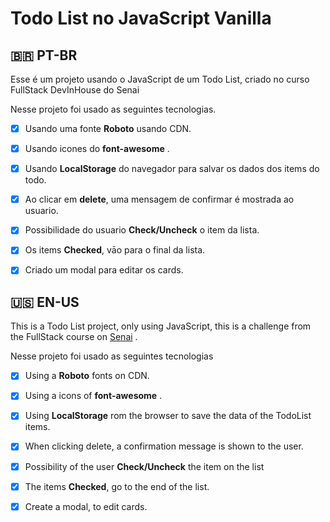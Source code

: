 # Todo List no JavaScript Vanilla

##  🇧🇷 PT-BR 
Esse é um projeto usando o JavaScript de um Todo List, criado no curso FullStack DevInHouse do Senai

Nesse projeto foi usado as seguintes tecnologias.

 - [x]  Usando uma fonte **Roboto** usando CDN.
 - [x] Usando icones do **font-awesome** .
 - [x]  Usando **LocalStorage** do navegador para salvar os dados dos items do todo.
 - [x] Ao clicar em **delete**, uma mensagem de confirmar é mostrada ao usuario. 
 - [x]  Possibilidade do usuario **Check/Uncheck** o item da lista.
 - [x] Os items **Checked**, vāo para o final da lista.
 - [x] Criado um modal para editar os cards.


##  🇺🇸 EN-US
This is a Todo List project, only using JavaScript, this is a challenge from the FullStack course on [Senai](https://en.wikipedia.org/wiki/SENAI) .

Nesse projeto foi usado as seguintes tecnologias
 - [x]  Using a  **Roboto** fonts on CDN.
 - [x] Using a icons of **font-awesome** .
 - [x]  Using **LocalStorage** rom the browser to save the data of the TodoList items.
 - [x] When clicking delete, a confirmation message is shown to the user.
 - [x] Possibility of the user **Check/Uncheck** the item on the list
 - [x] The items **Checked**, go to the end of the list.
 - [x] Create a modal, to edit cards.


